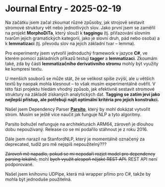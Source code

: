 # Journal Entry - 2025-02-19

Na začátku jsem začal zkoumat různé způsoby, jak strojově sestavit stromové struktury vět nebo jednotlivých slov. Jako první jsem se zaměřil na projekt **MorphoDiTa**, který slouží k **taggingu** (tj. přiřazování slovním tvarům jejich gramatických kategorií, jako je slovní druh, pád nebo osoba) a k **lemmatizaci** (tj. převodu slov na jejich základní tvar – lemma).

Pro experimenty jsem vytvořil jednoduchý framework v jazyce **C#**, ve kterém pomocí základních příkazů testuji **tagger** a **lemmatizaci**. Zkoumám také, zda by části **lemmatizačního derivativního stromu** mohly být využity ke kompresi textu.

U menších souborů se může stát, že se velikost spíše zvýší, ale u větších textů by naopak mohla klesnout – to však musím experimentálně ověřit. V této fázi projektu hledám vhodný způsob, jak efektivně sestavit stromové struktury na základě získaných analytických dat. **Tagging se zatím jeví jako nejlepší přístup, ale potřebuji najít optimální kritéria pro jejich konstrukci.**

Našel jsem Dependency Parser [**Parsito**](https://lindat.mff.cuni.cz/repository/xmlui/handle/11234/1-1573), který by mohl dokázat vytvořit strom. Musím se ještě více naučit jak funguje NLP a tyto algoritmy.

Parsito bohužel nefunguje na architekturách ARM64, zároveň je dlouhou dobu nepoužívaný. Release co se mi podařilo stáhnout je z roku 2016.

Dále jsem narazil na StanfordNLP, který je momentálně označený za deprecated, tudíž pro mě nejspíš nepoužitelný???

~~Zároveň mě napadlo, pokud se mi nepodaří rozjet model pro dependency parsing lokálně,~~ mohl ~~bych využít alespoň nějaké REST API.~~ REST API není podporované.

Našel jsem knihovnu UDPipe, která má wrapper přímo pro C#, takže by mohla být jednoduše použitelná.